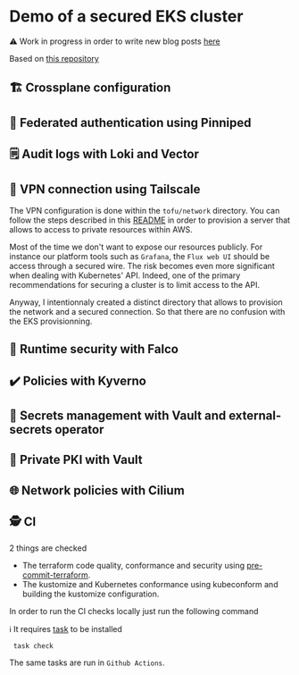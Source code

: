 # Demo of a secured EKS cluster

⚠️ Work in progress in order to write new blog posts [here](https://blog.ogenki.io)

Based on [this repository](https://github.com/Smana/cilium-gateway-api)

## 🏗️ Crossplane configuration

## 🛂 Federated authentication using Pinniped

## 🗒️ Audit logs with Loki and Vector

## 🔗 VPN connection using Tailscale

The VPN configuration is done within the `tofu/network` directory.
You can follow the steps described in this [README](/terraform/network/README.md) in order to provision a server that allows to access to private resources within AWS.

Most of the time we don't want to expose our resources publicly. For instance our platform tools such as `Grafana`, the `Flux web UI` should be access through a secured wire.
The risk becomes even more significant when dealing with Kubernetes' API. Indeed, one of the primary recommendations for securing a cluster is to limit access to the API.

Anyway, I intentionnaly created a distinct directory that allows to provision the network and a secured connection. So that there are no confusion with the EKS provisionning.

## 👮 Runtime security with Falco

## ✔️ Policies with Kyverno

## :closed_lock_with_key: Secrets management with Vault and external-secrets operator

## 🔑 Private PKI with Vault

## 🌐 Network policies with Cilium

## 🕵️ CI

2 things are checked

* The terraform code quality, conformance and security using [pre-commit-terraform](https://github.com/antonbabenko/pre-commit-terraform).
* The kustomize and Kubernetes conformance using kubeconform and building the kustomize configuration.

In order to run the CI checks locally just run the following command

ℹ️ It requires [task](https://taskfile.dev/installation/) to be installed

```console
 task check
```

The same tasks are run in `Github Actions`.
